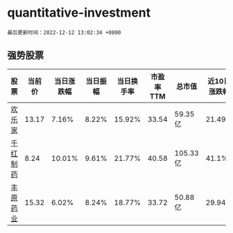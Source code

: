 # quantitative-investment

`最后更新时间：2022-12-12 13:02:34 +0800`

## 强势股票

|股票|当前价|当日涨跌幅|当日振幅|当日换手率|市盈率TTM|总市值|近10日涨跌幅|
|----|----|----|----|----|----|----|----|
|[欢乐家](https://xueqiu.com/S/SZ300997)|13.17|7.16%|8.22%|15.92%|33.54|59.35亿|21.49%|
|[千红制药](https://xueqiu.com/S/SZ002550)|8.24|10.01%|9.61%|21.77%|40.58|105.33亿|41.1%|
|[丰原药业](https://xueqiu.com/S/SZ000153)|15.32|6.02%|8.24%|18.77%|33.72|50.88亿|29.94%|

